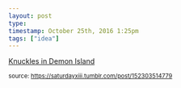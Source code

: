 ```yaml
---
layout: post
type: 
timestamp: October 25th, 2016 1:25pm
tags: ["idea"]
---
```

<a href=" https://href.li/?http://knuxdi.tumblr.com/">
    Knuckles in Demon Island</a>
  
<small>source: https://saturdayxiii.tumblr.com/post/152303514779</small>